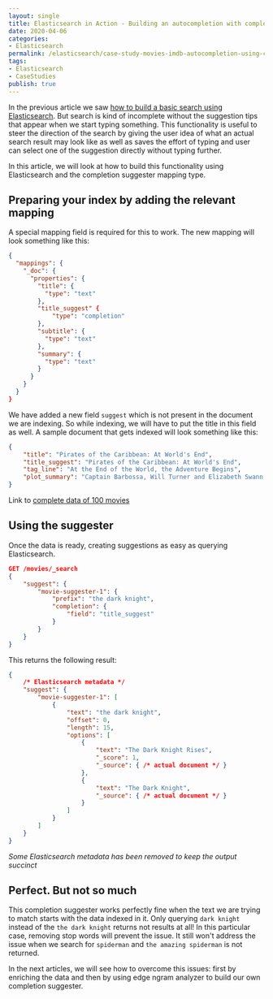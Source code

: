 ```yaml
---
layout: single
title: Elasticsearch in Action - Building an autocompletion with completion suggester (Case Study - IMDB)
date: 2020-04-06
categories:
- Elasticsearch
permalink: /elasticsearch/case-study-movies-imdb-autocompletion-using-completion-suggester
tags:
- Elasticsearch
- CaseStudies
publish: true
---
```


In the previous article we saw [how to build a basic search using Elasticsearch][previous-part]. But search is kind of incomplete without the suggestion tips that appear when we start typing something. This functionality is useful to steer the direction of the search by giving the user idea of what an actual search result may look like as well as saves the effort of typing and user can select one of the suggestion directly without typing further.

In this article, we will look at how to build this functionality using Elasticsearch and the completion suggester mapping type.

## Preparing your index by adding the relevant mapping
A special mapping field is required for this to work. The new mapping will look something like this:
```json
{
  "mappings": {
    "_doc": {
      "properties": {
        "title": {
          "type": "text"
        },
        "title_suggest" {
            "type": "completion"
        },
        "subtitle": {
          "type": "text"
        },
        "summary": {
          "type": "text"
        }
      }
    }
  }
}

```
We have added a new field `suggest` which is not present in the document we are indexing. So while indexing, we will have to put the title in this field as well. A sample document that gets indexed will look something like this:
```json
{
    "title": "Pirates of the Caribbean: At World's End",
    "title_suggest": "Pirates of the Caribbean: At World's End",
    "tag_line": "At the End of the World, the Adventure Begins",
    "plot_summary": "Captain Barbossa, Will Turner and Elizabeth Swann must sail off the edge of the map, navigate treachery and betrayal, find Jack Sparrow, and make their final alliances for one last decisive battle."
}
```
Link to [complete data of 100 movies][data]

## Using the suggester
Once the data is ready, creating suggestions as easy as querying Elasticsearch.
```json
GET /movies/_search
{
    "suggest": {
        "movie-suggester-1": {
            "prefix": "the dark knight",
            "completion": {
                "field": "title_suggest"
            }
        }
    }
}
```

This returns the following result:
```json
{
    /* Elasticsearch metadata */
    "suggest": {
        "movie-suggester-1": [
            {
                "text": "the dark knight",
                "offset": 0,
                "length": 15,
                "options": [
                    {
                        "text": "The Dark Knight Rises",
                        "_score": 1,
                        "_source": { /* actual document */ }
                    },
                    {
                        "text": "The Dark Knight",
                        "_source": { /* actual document */ }
                    }
                ]
            }
        ]
    }
}
```

*Some Elasticsearch metadata has been removed to keep the output succinct*

## Perfect. But not so much
This completion suggester works perfectly fine when the text we are trying to match starts with the data indexed in it. Only querying `dark knight` instead of the `the dark knight` returns not results at all! In this particular case, removing stop words will prevent the issue. It still won't address the issue when we search for `spiderman` and `the amazing spiderman` is not returned.

In the next articles, we will see how to overcome this issues: first by enriching the data and then by using edge ngram analyzer to build our own completion suggester.


[data]: https://gist.github.com/sureshsarda/fa4b61fb4919b628f3de088cba504890
[previous-part]: /elasticsearch/case-study-movies-imdb-part-1-basic-search